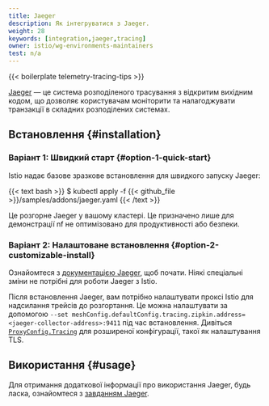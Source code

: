 ```yaml
---
title: Jaeger
description: Як інтегруватися з Jaeger.
weight: 28
keywords: [integration,jaeger,tracing]
owner: istio/wg-environments-maintainers
test: n/a
---
```


{{< boilerplate telemetry-tracing-tips >}}

[Jaeger](https://www.jaegertracing.io/) — це система розподіленого трасування з відкритим вихідним кодом, що дозволяє користувачам моніторити та налагоджувати транзакції в складних розподілених системах.

## Встановлення {#installation}

### Варіант 1: Швидкий старт {#option-1-quick-start}

Istio надає базове зразкове встановлення для швидкого запуску Jaeger:

{{< text bash >}}
$ kubectl apply -f {{< github_file >}}/samples/addons/jaeger.yaml
{{< /text >}}

Це розгорне Jaeger у вашому кластері. Це призначено лише для демонстрації nf не оптимізовано для продуктивності або безпеки.

### Варіант 2: Налаштоване встановлення {#option-2-customizable-install}

Ознайомтеся з [документацією Jaeger](https://www.jaegertracing.io/), щоб почати. Ніякі спеціальні зміни не потрібні для роботи Jaeger з Istio.

Після встановлення Jaeger, вам потрібно налаштувати проксі Istio для надсилання трейсів до розгортання. Це можна налаштувати за допомогою `--set meshConfig.defaultConfig.tracing.zipkin.address=<jaeger-collector-address>:9411` під час встановлення. Дивіться [`ProxyConfig.Tracing`](/docs/reference/config/istio.mesh.v1alpha1/#Tracing) для розширеної конфігурації, такої як налаштування TLS.

## Використання {#usage}

Для отримання додаткової інформації про використання Jaeger, будь ласка, ознайомтеся з [завданням Jaeger](/docs/tasks/observability/distributed-tracing/jaeger/).
